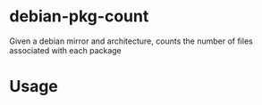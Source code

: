 # debian-pkg-count
Given a debian mirror and architecture, counts the number of files associated with each package

# Usage


